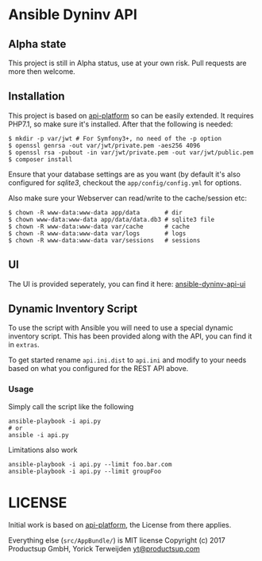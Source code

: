 Ansible Dyninv API
==================

## Alpha state
This project is still in Alpha status, use at your own risk. Pull requests are more then welcome.

## Installation

This project is based on [api-platform](https://api-platform.com) so can be easily extended. It requires PHP7.1, so make sure it's installed.
After that the following is needed:

```
$ mkdir -p var/jwt # For Symfony3+, no need of the -p option
$ openssl genrsa -out var/jwt/private.pem -aes256 4096
$ openssl rsa -pubout -in var/jwt/private.pem -out var/jwt/public.pem
$ composer install
```

Ensure that your database settings are as you want (by default it's also configured for _sqlite3_, checkout the `app/config/config.yml` for options.

Also make sure your Webserver can read/write to the cache/session etc:

```
$ chown -R www-data:www-data app/data       # dir
$ chown www-data:www-data app/data/data.db3 # sqlite3 file
$ chown -R www-data:www-data var/cache      # cache
$ chown -R www-data:www-data var/logs       # logs
$ chown -R www-data:www-data var/sessions   # sessions
```

## UI

The UI is provided seperately, you can find it here: [ansible-dyninv-api-ui](https://github.com/productsupcom/ansible-dyninv-api-ui)

## Dynamic Inventory Script

To use the script with Ansible you will need to use a special dynamic inventory script.
This has been provided along with the API, you can find it in `extras`.

To get started rename `api.ini.dist` to `api.ini` and modify to your needs based on what you configured for the REST API above.

### Usage
Simply call the script like the following

```
ansible-playbook -i api.py
# or
ansible -i api.py
```

Limitations also work

```
ansible-playbook -i api.py --limit foo.bar.com
ansible-playbook -i api.py --limit groupFoo
```

# LICENSE
Initial work is based on [api-platform](https://api-platform.com), the License from there applies.

Everything else (`src/AppBundle/`) is MIT license Copyright (c) 2017 Productsup GmbH, Yorick Terweijden yt@productsup.com
